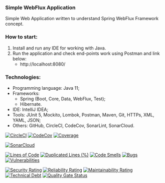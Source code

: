 ### Simple WebFlux Application
Simple Web Application written to understand Spring WebFlux Framework concept.



### How to start:
1. Install and run any IDE for working with Java.
2. Run the application and check end-points work using Postman and link below:
   - http://localhost:8080/



### Technologies:
- Programming language: Java 11;
- Frameworks:
  - Spring (Boot, Core, Data, WebFlux, Test);
  - Hibernate.
- IDE: IntelliJ IDEA;
- Tools: JUnit 5, Mockito, Lombok, Postman, Maven, Git, HTTPs, XML, YAML, JSON;
- Others: GitHub, CircleCI, CodeCov, SonarLint, SonarCloud.

[![CircleCI](https://circleci.com/gh/Crazy-pro/simple-webflux-app.svg?style=svg)](https://app.circleci.com/gh/Crazy-pro/simple-webflux-app)
[![CodeCov](https://codecov.io/gh/Crazy-pro/simple-webflux-app/branch/master/graph/badge.svg)](https://codecov.io/gh/Crazy-pro/simple-webflux-app)
[![Coverage](https://sonarcloud.io/api/project_badges/measure?project=Crazy-pro_simple-webflux-app&metric=coverage)](https://sonarcloud.io/summary/new_code?id=Crazy-pro_simple-webflux-app)

[![SonarCloud](https://sonarcloud.io/images/project_badges/sonarcloud-black.svg)](https://sonarcloud.io/summary/new_code?id=Crazy-pro_simple-webflux-app)

[![Lines of Code](https://sonarcloud.io/api/project_badges/measure?project=Crazy-pro_simple-webflux-app&metric=ncloc)](https://sonarcloud.io/summary/new_code?id=Crazy-pro_simple-webflux-app)
[![Duplicated Lines (%)](https://sonarcloud.io/api/project_badges/measure?project=Crazy-pro_simple-webflux-app&metric=duplicated_lines_density)](https://sonarcloud.io/summary/new_code?id=Crazy-pro_simple-webflux-app)
[![Code Smells](https://sonarcloud.io/api/project_badges/measure?project=Crazy-pro_simple-webflux-app&metric=code_smells)](https://sonarcloud.io/summary/new_code?id=Crazy-pro_simple-webflux-app)
[![Bugs](https://sonarcloud.io/api/project_badges/measure?project=Crazy-pro_simple-webflux-app&metric=bugs)](https://sonarcloud.io/summary/new_code?id=Crazy-pro_simple-webflux-app)
[![Vulnerabilities](https://sonarcloud.io/api/project_badges/measure?project=Crazy-pro_simple-webflux-app&metric=vulnerabilities)](https://sonarcloud.io/summary/new_code?id=Crazy-pro_simple-webflux-app)

[![Security Rating](https://sonarcloud.io/api/project_badges/measure?project=Crazy-pro_simple-webflux-app&metric=security_rating)](https://sonarcloud.io/summary/new_code?id=Crazy-pro_simple-webflux-app)
[![Reliability Rating](https://sonarcloud.io/api/project_badges/measure?project=Crazy-pro_simple-webflux-app&metric=reliability_rating)](https://sonarcloud.io/summary/new_code?id=Crazy-pro_simple-webflux-app)
[![Maintainability Rating](https://sonarcloud.io/api/project_badges/measure?project=Crazy-pro_simple-webflux-app&metric=sqale_rating)](https://sonarcloud.io/summary/new_code?id=Crazy-pro_simple-webflux-app)
[![Technical Debt](https://sonarcloud.io/api/project_badges/measure?project=Crazy-pro_simple-webflux-app&metric=sqale_index)](https://sonarcloud.io/summary/new_code?id=Crazy-pro_simple-webflux-app)
[![Quality Gate Status](https://sonarcloud.io/api/project_badges/measure?project=Crazy-pro_simple-webflux-app&metric=alert_status)](https://sonarcloud.io/summary/new_code?id=Crazy-pro_simple-webflux-app)
